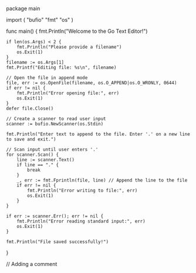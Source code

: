 package main

import (
	"bufio"
	"fmt"
	"os"
)

func main() {
	fmt.Println("Welcome to the Go Text Editor!")

	if len(os.Args) < 2 {
		fmt.Println("Please provide a filename")
		os.Exit(1)
	}
	filename := os.Args[1]
	fmt.Printf("Editing file: %s\n", filename)

	// Open the file in append mode
	file, err := os.OpenFile(filename, os.O_APPEND|os.O_WRONLY, 0644)
	if err != nil {
		fmt.Println("Error opening file:", err)
		os.Exit(1)
	}
	defer file.Close()

	// Create a scanner to read user input
	scanner := bufio.NewScanner(os.Stdin)

	fmt.Println("Enter text to append to the file. Enter '.' on a new line to save and exit.")

	// Scan input until user enters '.'
	for scanner.Scan() {
		line := scanner.Text()
		if line == "." {
			break
		}
		_, err := fmt.Fprintln(file, line) // Append the line to the file
		if err != nil {
			fmt.Println("Error writing to file:", err)
			os.Exit(1)
		}
	}

	if err := scanner.Err(); err != nil {
		fmt.Println("Error reading standard input:", err)
		os.Exit(1)
	}

	fmt.Println("File saved successfully!")
}

// Adding a comment
